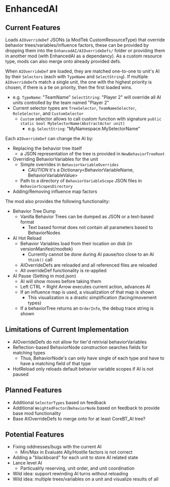 # EnhancedAI

## Current Features

Loads `AIOverrideDef` JSONs (a ModTek CustomResourceType) that override behavior trees/variables/influence factors, these can be provided by dropping them into the `EnhancedAI/AIOverrideDefs/` folder or providing them in another mod (with EnhancedAI as a dependancy). As a custom resource type, mods can also merge onto already provided defs.

When `AIOverrideDef` are loaded, they are matched one-to-one to unit's AI by their `Selectors` (each with `TypeName` and `SelectString`). If multiple `AIOverrideDef`s match a single unit, the one with the highest priority is chosen, if there is a tie on priority, then the first loaded wins. 
* e.g. `TypeName`: "TeamName" `SelectString`: "Player 2" will override all AI units controlled by the team named "Player 2"
* Current selector types are `TreeSelector`, `TeamNameSelector`, `RoleSelector`, and `CustomSelector`
  * `Custom` selector allows to call custom function with signature `public static bool MySelectorName(AbstractActor unit)`
    * e.g. `SelectString`: "MyNamespace.MySelectorName"

Each `AIOverrideDef` can change the AI by:
* Replacing the behavior tree itself
  * a JSON representation of the tree is provided in `NewBehaviorTreeRoot`
* Overriding BehaviorVariables for the unit
  * Simple overrides in `BehaviorVariableOverrides`
    * *CAUTION* it's a Dictionary<BehaviorVariableName, BehaviorVariableValue>
  * Path to a directory of `BehaviorVariableScope` JSON files in `BehaviorScopesDirectory`
* Adding/Removing influence map factors

The mod also provides the following functionality:

* Behavior Tree Dump
  * Vanilla Behavior Trees can be dumped as JSON or a text-based format
    * Text based format does not contain all parameters based to BehaviorNodes
* AI Hot Reload
  * Behavior Variables load from their location on disk (in versionManifest/modtek)
    * Currently cannot be done during AI pause/too close to an AI `think()` call
  * AIOverrideDefs are reloaded and all referenced files are reloaded
  * All overrideDef functionality is re-applied
* AI Pause (Setting in mod.json)
  * AI will show moves before taking them
  * Left CTRL + Right Arrow executes current action, advances AI
  * If an influence map is used, a visualization of that map is shown
    * This visualization is a drastic simplification (facing/movement types)
  * If a behaviorTree returns an `OrderInfo`, the debug trace string is shown

## Limitations of Current Implementation

* AIOverrideDefs do not allow for tier'd retrivial behaviorVariables
* Reflection-based BehaviorNode construction searches fields for matching types
  * Thus, BehaviorNode's can only have single of each type and have to have a matching field of that type
* HotReload only reloads default behavior variable scopes if AI is not paused

## Planned Features

* Additional `SelectorTypes` based on feedback
* Additional `WeightedFactor`/`BehaviorNode` based on feedback to provide base mod functionality
* Base AIOverrideDefs to merge onto for at least CoreBT_AI tree?

## Potential Features

* Fixing oddnesses/bugs with the current AI
  * Min/Max in Evaluate Ally/Hostile factors is not correct
* Adding a "blackboard" for each unit to store AI related state
* Lance level AI
  * Particualrly reserving, unit order, and unit coordination
* Wild idea: support rewinding AI turns without reloading
* Wild idea: multiple trees/variables on a unit and visualize results of all
